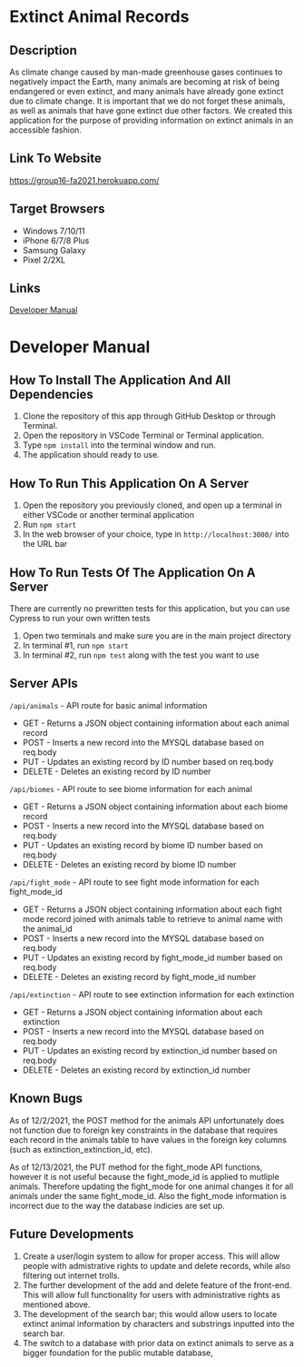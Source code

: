 # Extinct Animal Records

## Description
As climate change caused by man-made greenhouse gases continues to negatively impact the Earth,
many animals are becoming at risk of being endangered or even extinct, and many
animals have already gone extinct due to climate change. It is important that we do not forget
these animals, as well as animals that have gone extinct due other factors.
We created this application for the purpose of providing information on extinct animals in an accessible fashion.
## Link To Website
https://group16-fa2021.herokuapp.com/
## Target Browsers
- Windows 7/10/11
- iPhone 6/7/8 Plus
- Samsung Galaxy 
- Pixel 2/2XL
## Links
[Developer Manual](https://github.com/efalope2059/Group16-Final-INST377FA2021/blob/main/README.md#developer-manual)

# Developer Manual
## How To Install The Application And All Dependencies
1. Clone the repository of this app through GitHub Desktop or through Terminal.
2. Open the repository in VSCode Terminal or Terminal application.
3. Type `npm install` into the terminal window and run.
4. The application should ready to use.
## How To Run This Application On A Server
1. Open the repository you previously cloned, and open up a terminal in either VSCode or another terminal application
2. Run `npm start`
3. In the web browser of your choice, type in `http://localhost:3000/` into the URL bar
## How To Run Tests Of The Application On A Server
There are currently no prewritten tests for this application, but you can use Cypress to run your own written tests
1. Open two terminals and make sure you are in the main project directory
2. In terminal #1, run `npm start`
3. In terminal #2, run `npm test` along with the test you want to use
## Server APIs
`/api/animals` - API route for basic animal information
- GET - Returns a JSON object containing information about each animal record
- POST - Inserts a new record into the MYSQL database based on req.body 
- PUT - Updates an existing record by ID number based on req.body 
- DELETE - Deletes an existing record by ID number

`/api/biomes` - API route to see biome information for each animal
- GET - Returns a JSON object containing information about each biome record
- POST - Inserts a new record into the MYSQL database based on req.body 
- PUT - Updates an existing record by biome ID number based on req.body 
- DELETE - Deletes an existing record by biome ID number

`/api/fight_mode` - API route to see fight mode information for each fight_mode_id
- GET - Returns a JSON object containing information about each fight mode record joined with animals table to retrieve to 
animal name with the animal_id
- POST - Inserts a new record into the MYSQL database based on req.body 
- PUT - Updates an existing record by fight_mode_id number based on req.body 
- DELETE - Deletes an existing record by fight_mode_id number

`/api/extinction` - API route to see extinction information for each extinction
- GET - Returns a JSON object containing information about each extinction
- POST - Inserts a new record into the MYSQL database based on req.body 
- PUT - Updates an existing record by extinction_id number based on req.body 
- DELETE - Deletes an existing record by extinction_id number



## Known Bugs
As of 12/2/2021, the POST method for the animals API unfortunately does not function due to foreign key constraints in the database that requires each record in the animals table to have values in the foreign key columns (such as extinction_extinction_id, etc).

As of 12/13/2021, the PUT method for the fight_mode API functions, however it is not useful because the fight_mode_id is applied to mutliple animals. Therefore updating the fight_mode for one animal changes it for all animals under the same fight_mode_id. Also the fight_mode information is incorrect due to the way the database indicies are set up.

## Future Developments 
1. Create a user/login system to allow for proper access. This will allow people with admistrative rights to update and delete records, while also filtering out internet trolls.
2. The further development of the add and delete feature of the front-end. This will allow full functionality for users with administrative rights as mentioned above.
3. The development of the search bar; this would allow users to locate extinct animal information by characters and substrings inputted into the search bar.
4. The switch to a database with prior data on extinct animals to serve as a bigger foundation for the public mutable database,
